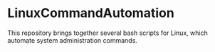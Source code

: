 # LinuxCommandAutomation
This repository brings together several bash scripts for Linux, which automate system administration commands.

